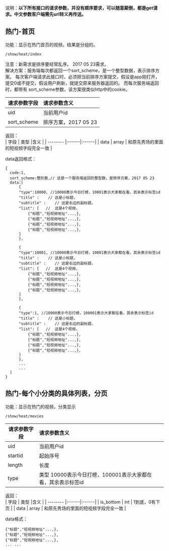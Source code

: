 说明：**以下所有接口的请求参数，并没有顺序要求，可以随意颠倒，都是get请求。中文参数客户端需先url转义再传送。**

## 热门-首页

功能：显示在热门首页的视频，结果是分组的。


~~~
/show/heat/index
~~~
注意：新需求是排序要经常乱序。  2017 05 23需求。  
解决方案：服务端每次都返回一个sort_scheme，是一个整型数据，表示排序方案。
每次客户端请求此接口时，必须把当前排序方案提交，假设是app刚打开，提交0或不提交，假设用户刷新，就提交原来服务器返回的。
而每次服务端返回时，都带有  sort_scheme参数，该方案很类似http中的cookie。    

| 请求参数字段        | 请求参数含义  |
| -------- |:------|
|uid         |  当前用户id|
|sort_scheme         |  排序方案，2017 05 23|


返回：   
| 字段        | 类型 |含义  |
| -------- |:------|:------|
| data |  array   | 和原先秀场的里面的短视频字段完全一致 |

data返回格式：  
~~~
{
  code:1,
  sort_scheme:整形数,// 这是一个服务端返回的整型数，是排序方案，2017 05 23
  data:[
      {
      "type":10000, //10000表示今日打榜，10001表示大家都在看，其余表示标签id
      "title" :    // 这是小标题，
      "subtitle" :    // 这是右边的副标题，
      "list": [   //  这是4个视频，
          {"标题","短视频地址"...,},
          {"标题","短视频地址"...,},
          {"标题","短视频地址"...,},
          {"标题","短视频地址"...,},
      ]
      },
      
      {
      "type":10001, //10000表示今日打榜，10001表示大家都在看，其余表示标签id
      "title" :    // 这是小标题，
      "subtitle" :    // 这是右边的副标题，
      "list": [   //  这是4个视频，
          {"标题","短视频地址"...,},
          {"标题","短视频地址"...,},
          {"标题","短视频地址"...,},
          {"标题","短视频地址"...,},
      ]
      },
      
      {
      "type":1, //10000表示今日打榜，100001表示大家都在看，其余表示标签id
      "title" :    // 这是小标题，
      "subtitle" :    // 这是右边的副标题，
      "list": [   //  这是4个视频，
          {"标题","短视频地址"...,},
          {"标题","短视频地址"...,},
          {"标题","短视频地址"...,},
          {"标题","短视频地址"...,},
      ]
      },
      ...
      ...
  ] 
}   
~~~

## 热门-每个小分类的具体列表，分页

功能：显示在热门的视频，分类显示


~~~
/show/heat/movies
~~~


| 请求参数字段        | 请求参数含义  |
| -------- |:------|
|uid         |  当前用户id|
|startid         |  起始序号|
|length         |  长度|
|type         | 类型 10000表示今日打榜，100001表示大家都在看，其余表示标签id |


返回：   
| 字段        | 类型 |含义  |
| -------- |:------|:------|
| is_bottom |  int   | 1到底，0有下页 |
| data |  array   | 和原先秀场的里面的短视频字段完全一致 |

data格式：
~~~
{"标题","短视频地址"...,},
{"标题","短视频地址"...,},
{"标题","短视频地址"...,},
... ...
~~~

